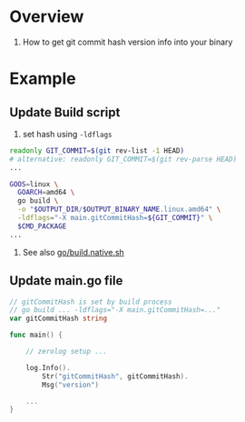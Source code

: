 # Overview
1. How to get git commit hash version info into your binary


# Example

## Update Build script
1. set hash using `-ldflags`
```bash
readonly GIT_COMMIT=$(git rev-list -1 HEAD)
# alternative: readonly GIT_COMMIT=$(git rev-parse HEAD)
...

GOOS=linux \
  GOARCH=amd64 \
  go build \
  -o "$OUTPUT_DIR/$OUTPUT_BINARY_NAME.linux.amd64" \
  -ldflags="-X main.gitCommitHash=${GIT_COMMIT}" \
  $CMD_PACKAGE
...
```
1. See also [go/build.native.sh](../bash/examples/go/build.native.sh)

## Update main.go file
```go
// gitCommitHash is set by build process
// go build ... -ldflags="-X main.gitCommitHash=..."
var gitCommitHash string

func main() {

    // zerolog setup ...

    log.Info().
        Str("gitCommitHash", gitCommitHash).
        Msg("version")

    ...
}
```
